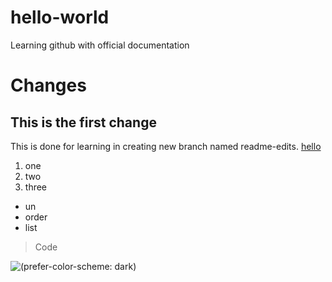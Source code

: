 # hello-world
Learning github with official documentation

# Changes
## This is the first change
This is done for learning in creating new branch named readme-edits.
[hello](https://google.com)
1. one
2. two
3. three

-    un
-    order
-    list

> Code

<picture>
  <img alt="(prefer-color-scheme: dark)" src="./image1.png">
</picture>
